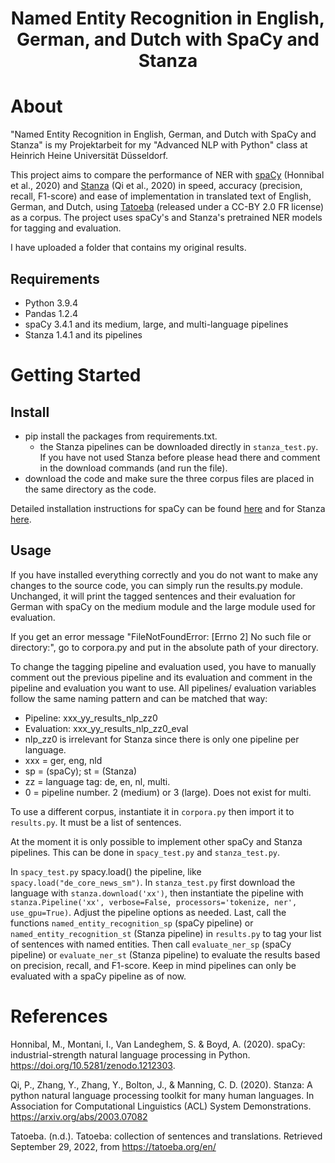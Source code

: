 # <center>Named Entity Recognition in English, German, and Dutch with SpaCy and Stanza</center>

# About

"Named Entity Recognition in English, German, and Dutch with SpaCy and Stanza" is my Projektarbeit for my "Advanced NLP with Python" class at Heinrich Heine Universität Düsseldorf.

This project aims to compare the performance of NER with [spaCy](https://spacy.io/) (Honnibal et al., 2020) and [Stanza](https://stanfordnlp.github.io/stanza/) (Qi et al., 2020) in speed, accuracy (precision, recall, F1-score) and ease of implementation in translated text of English, German, and Dutch, using [Tatoeba](https://tatoeba.org/en/) (released under a CC-BY 2.0 FR license) as a corpus. The project uses spaCy's and Stanza's pretrained NER models for tagging and evaluation.

I have uploaded a folder that contains my original results.

## Requirements
- Python 3.9.4
- Pandas 1.2.4
- spaCy 3.4.1 and its medium, large, and multi-language pipelines
- Stanza 1.4.1 and its pipelines

# Getting Started

## Install
- pip install the packages from requirements.txt.
    - the Stanza pipelines can be downloaded directly in `stanza_test.py`. If you have not used Stanza before please head there and comment in the download commands (and run the file).
- download the code and make sure the three corpus files are placed in the same directory as the code.

Detailed installation instructions for spaCy can be found [here](https://spacy.io/usage) and for Stanza [here](https://stanfordnlp.github.io/stanza/installation_usage.html).

## Usage

If you have installed everything correctly and you do not want to make any changes to the source code, you can simply run the results.py module. Unchanged, it will print the tagged sentences and their evaluation for German with spaCy on the medium module and the large module used for evaluation.

If you get an error message "FileNotFoundError: [Errno 2] No such file or directory:", go to corpora.py and put in the absolute path of your directory.

To change the tagging pipeline and evaluation used, you have to manually comment out the previous pipeline and its evaluation and comment in the pipeline and evaluation you want to use. All pipelines/ evaluation variables follow the same naming pattern and can be matched that way:

- Pipeline: xxx_yy_results_nlp_zz0
- Evaluation: xxx_yy_results_nlp_zz0_eval
- nlp_zz0 is irrelevant for Stanza since there is only one pipeline per language.
- xxx = ger, eng, nld
- sp = (spaCy); st = (Stanza)
- zz = language tag: de, en, nl, multi. 
- 0 = pipeline number. 2 (medium) or 3 (large). Does not exist for multi.

To use a different corpus, instantiate it in `corpora.py` then import it to `results.py`. It must be a list of sentences.

At the moment it is only possible to implement other spaCy and Stanza pipelines. This can be done in `spacy_test.py` and `stanza_test.py`.

In `spacy_test.py` spacy.load() the pipeline, like `spacy.load("de_core_news_sm")`. In `stanza_test.py` first download the language with `stanza.download('xx')`, then instantiate the pipeline with `stanza.Pipeline('xx', verbose=False, processors='tokenize, ner', use_gpu=True)`. Adjust the pipeline options as needed. Last, call the functions `named_entity_recognition_sp` (spaCy pipeline) or `named_entity_recognition_st` (Stanza pipeline) in `results.py` to tag your list of sentences with named entities. Then call `evaluate_ner_sp` (spaCy pipeline) or `evaluate_ner_st` (Stanza pipeline) to evaluate the results based on precision, recall, and F1-score. Keep in mind pipelines can only be evaluated with a spaCy pipeline as of now.

# References

Honnibal, M., Montani, I., Van Landeghem, S. & Boyd, A. (2020). spaCy: industrial-strength natural language    processing in Python. https://doi.org/10.5281/zenodo.1212303.

Qi, P., Zhang, Y., Zhang, Y., Bolton, J., & Manning, C. D. (2020). Stanza: A python natural language processing toolkit for many human languages. In Association for Computational Linguistics (ACL) System Demonstrations. https://arxiv.org/abs/2003.07082

Tatoeba. (n.d.). Tatoeba: collection of sentences and translations. Retrieved September 29, 2022, from https://tatoeba.org/en/

